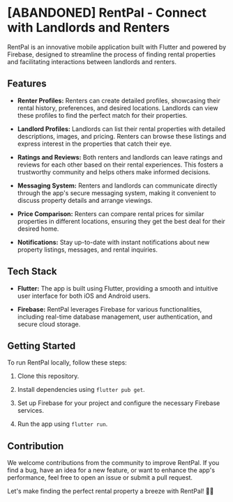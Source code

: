 # [ABANDONED] RentPal - Connect with Landlords and Renters

RentPal is an innovative mobile application built with Flutter and powered by Firebase, designed to streamline the process of finding rental properties and facilitating interactions between landlords and renters.

## Features

- **Renter Profiles:** Renters can create detailed profiles, showcasing their rental history, preferences, and desired locations. Landlords can view these profiles to find the perfect match for their properties.

- **Landlord Profiles:** Landlords can list their rental properties with detailed descriptions, images, and pricing. Renters can browse these listings and express interest in the properties that catch their eye.

- **Ratings and Reviews:** Both renters and landlords can leave ratings and reviews for each other based on their rental experiences. This fosters a trustworthy community and helps others make informed decisions.

- **Messaging System:** Renters and landlords can communicate directly through the app's secure messaging system, making it convenient to discuss property details and arrange viewings.

- **Price Comparison:** Renters can compare rental prices for similar properties in different locations, ensuring they get the best deal for their desired home.

- **Notifications:** Stay up-to-date with instant notifications about new property listings, messages, and rental inquiries.

## Tech Stack

- **Flutter:** The app is built using Flutter, providing a smooth and intuitive user interface for both iOS and Android users.

- **Firebase:** RentPal leverages Firebase for various functionalities, including real-time database management, user authentication, and secure cloud storage.

## Getting Started

To run RentPal locally, follow these steps:

1. Clone this repository.

2. Install dependencies using `flutter pub get`.

3. Set up Firebase for your project and configure the necessary Firebase services.

4. Run the app using `flutter run`.

## Contribution

We welcome contributions from the community to improve RentPal. If you find a bug, have an idea for a new feature, or want to enhance the app's performance, feel free to open an issue or submit a pull request.

Let's make finding the perfect rental property a breeze with RentPal! 🏡🔑
